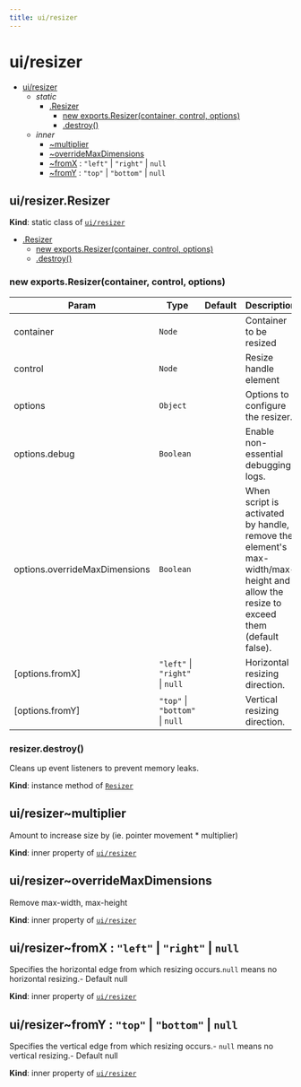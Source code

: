 ```yaml
---
title: ui/resizer
---
```


<a name="module_ui/resizer"></a>

# ui/resizer

* [ui/resizer](#module_ui/resizer)
    * _static_
        * [.Resizer](#module_ui/resizer.Resizer)
            * [new exports.Resizer(container, control, options)](#new_module_ui/resizer.Resizer_new)
            * [.destroy()](#module_ui/resizer.Resizer+destroy)
    * _inner_
        * [~multiplier](#module_ui/resizer..multiplier)
        * [~overrideMaxDimensions](#module_ui/resizer..overrideMaxDimensions)
        * [~fromX](#module_ui/resizer..fromX) : <code>&quot;left&quot;</code> \| <code>&quot;right&quot;</code> \| <code>null</code>
        * [~fromY](#module_ui/resizer..fromY) : <code>&quot;top&quot;</code> \| <code>&quot;bottom&quot;</code> \| <code>null</code>

<a name="module_ui/resizer.Resizer"></a>

## ui/resizer.Resizer
**Kind**: static class of [<code>ui/resizer</code>](#module_ui/resizer)  

* [.Resizer](#module_ui/resizer.Resizer)
    * [new exports.Resizer(container, control, options)](#new_module_ui/resizer.Resizer_new)
    * [.destroy()](#module_ui/resizer.Resizer+destroy)

<a name="new_module_ui/resizer.Resizer_new"></a>

### new exports.Resizer(container, control, options)

| Param | Type | Default | Description |
| --- | --- | --- | --- |
| container | <code>Node</code> |  | Container to be resized |
| control | <code>Node</code> |  | Resize handle element |
| options | <code>Object</code> |  | Options to configure the resizer. |
| options.debug | <code>Boolean</code> |  | Enable non-essential debugging logs. |
| options.overrideMaxDimensions | <code>Boolean</code> |  | When script is activated by handle, remove the element's max-width/max-height and allow the resize to exceed them (default false). |
| [options.fromX] | <code>&quot;left&quot;</code> \| <code>&quot;right&quot;</code> \| <code>null</code> | <code></code> | Horizontal resizing direction. |
| [options.fromY] | <code>&quot;top&quot;</code> \| <code>&quot;bottom&quot;</code> \| <code>null</code> | <code></code> | Vertical resizing direction. |

<a name="module_ui/resizer.Resizer+destroy"></a>

### resizer.destroy()
Cleans up event listeners to prevent memory leaks.

**Kind**: instance method of [<code>Resizer</code>](#module_ui/resizer.Resizer)  
<a name="module_ui/resizer..multiplier"></a>

## ui/resizer~multiplier
Amount to increase size by (ie. pointer movement * multiplier)

**Kind**: inner property of [<code>ui/resizer</code>](#module_ui/resizer)  
<a name="module_ui/resizer..overrideMaxDimensions"></a>

## ui/resizer~overrideMaxDimensions
Remove max-width, max-height

**Kind**: inner property of [<code>ui/resizer</code>](#module_ui/resizer)  
<a name="module_ui/resizer..fromX"></a>

## ui/resizer~fromX : <code>&quot;left&quot;</code> \| <code>&quot;right&quot;</code> \| <code>null</code>
Specifies the horizontal edge from which resizing occurs.`null` means no horizontal resizing.- Default null

**Kind**: inner property of [<code>ui/resizer</code>](#module_ui/resizer)  
<a name="module_ui/resizer..fromY"></a>

## ui/resizer~fromY : <code>&quot;top&quot;</code> \| <code>&quot;bottom&quot;</code> \| <code>null</code>
Specifies the vertical edge from which resizing occurs.- `null` means no vertical resizing.- Default null

**Kind**: inner property of [<code>ui/resizer</code>](#module_ui/resizer)  

  